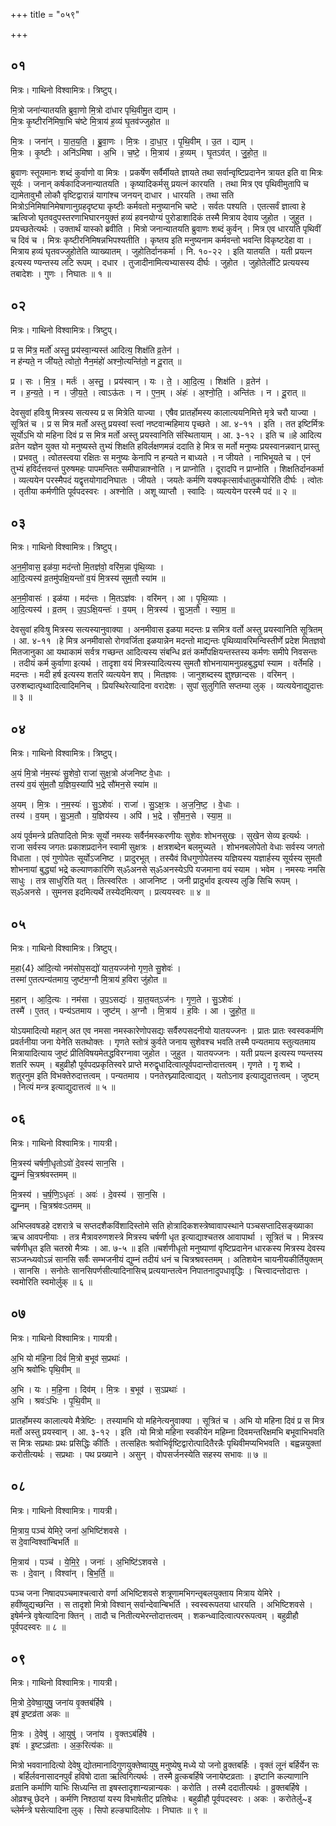+++
title = "०५९"

+++


## ०१
मित्रः। गाथिनो विश्वामित्रः। त्रिष्टुप्।

मि॒त्रो जना॑न्यातयति ब्रुवा॒णो मि॒त्रो दा॑धार पृथि॒वीमु॒त द्याम् ।  
मि॒त्रः कृ॒ष्टीरनि॑मिषा॒भि च॑ष्टे मि॒त्राय॑ ह॒व्यं घृ॒तव॑ज्जुहोत ॥

मि॒त्रः । जना॑न् । या॒त॒य॒ति॒ । ब्रु॒वा॒णः । मि॒त्रः । दा॒धा॒र॒ । पृ॒थि॒वीम् । उ॒त । द्याम् ।  
मि॒त्रः । कृ॒ष्टीः । अनि॑ऽमिषा । अ॒भि । च॒ष्टे॒ । मि॒त्राय॑ । ह॒व्यम् । घृ॒तऽव॑त् । जु॒हो॒त॒ ॥

ब्रुवाणः स्तूयमानः शब्दं कुर्वाणो वा मित्रः । प्रकर्षेण सर्वैर्मीयते ज्ञायते तथा सर्वान्वृष्टिप्रदानेन त्रायत इति वा मित्रः सूर्यः । जनान् कर्षकादिजनान्यातयति । कृष्यादिकर्मसु प्रयत्नं कारयति । तथा मित्र एव पृथिवीमुतापि च द्यामेतावुभौ लोकौ वृष्टिद्वारान्नं यागांश्च जनयन् दाधार । धारयति । तथा सति मित्रोऽनिमिषानिमेषाणानुग्रहदृष्ट्या कृष्टीः कर्मवतो मनुष्यानभि चष्टे । सर्वतः पश्यति । एतत्सर्वं ज्ञात्वा हे ऋत्विजो घृतवदुपस्तरणाभिघारनयुक्तं हव्यं हवनयोग्यं पुरोडाशादिकं तस्मै मित्राय देवाय जुहोत । जुहुत । प्रयच्छतेत्यर्थः । उक्तार्थं यास्को ब्रवीति । मित्रो जनान्यातयति ब्रुवाणः शब्दं कुर्वन् । मित्र एव धारयति पृथिवीं च दिवं च । मित्रः कृष्टीरनिमिषन्नभिपश्यतीति । कृष्तय इति मनुष्यनाम कर्मवन्तो भवन्ति विकृष्टदेहा वा । मित्राय हव्यं घृतवज्जुहोतेति व्याख्यातम् । जुहोतिर्दानकर्मा । नि. १०-२२ । इति यातयति । यती प्रयत्न इत्यस्य ण्यन्तस्य लटि रूपम् । दधार । तुजादीनामित्यभ्यासस्य दीर्घः । जुहोत । जुहोतेर्लोटि प्रत्ययस्य तबादेशः । गुणः । निघातः ॥ १ ॥

## ०२
मित्रः। गाथिनो विश्वामित्रः। त्रिष्टुप्।

प्र स मि॑त्र॒ मर्तो॑ अस्तु॒ प्रय॑स्वा॒न्यस्त॑ आदित्य॒ शिक्ष॑ति व्र॒तेन॑ ।  
न ह॑न्यते॒ न जी॑यते॒ त्वोतो॒ नैन॒मंहो॑ अश्नो॒त्यन्ति॑तो॒ न दू॒रात् ॥

प्र । सः । मि॒त्र॒ । मर्तः॑ । अ॒स्तु॒ । प्रय॑स्वान् । यः । ते॒ । आ॒दि॒त्य॒ । शिक्ष॑ति । व्र॒तेन॑ ।  
न । ह॒न्य॒ते॒ । न । जी॒य॒ते॒ । त्वाऽऊ॑तः । न । ए॒न॒म् । अंहः॑ । अ॒श्नो॒ति॒ । अन्ति॑तः । न । दू॒रात् ॥

देवसुवां हविःषु मित्रस्य सत्यस्य प्र स मित्रेति याज्या । एषैव प्रातर्होमस्य कालात्ययनिमित्ते मृत्रे चरौ याज्या । सूत्रितं च । प्र स मित्र मर्तो अस्तु प्रयस्वां स्त्वां नष्टवान्महिमाय पृच्छते । आ. ४-११ । इति । तत इष्टिर्मित्रः सूर्योऽभि यो महिना दिवं प्र स मित्र मर्तो अस्तु प्रयस्वानिति संस्थितायाम् । आ. ३-१२ । इति च ॥हे आदित्य व्रतेन यज्ञेन युक्त यो मनुष्यस्ते तुभ्यं शिक्षति हविर्लक्षणमन्नं ददाति हे मित्र स मर्तो मनुष्यः प्रयस्वानन्नवान् प्रास्तु । प्रभवतु । त्वोतस्त्वया रक्षितः स मनुष्यः केनापि न हन्यते न बाध्यते । न जीयते । नाभिभूयते च । एनं तुभ्यं हविर्दत्तवन्तं पुरुषमहः पापमन्तितः समीपान्नाश्नोति । न प्राप्नोति । दूरादपि न प्राप्नोति । शिक्षतिर्दानकर्मा । व्यत्ययेन परस्मैपदं यद्वृत्तयोगादनिघातः । जीयते । जयतेः कर्मणि यक्यकृत्सार्वधातुकयोरिति दीर्घः । त्वोतः । तृतीया कर्मणीति पूर्वपदस्वरः । अश्नोति । अशू व्याप्तौ । स्वादिः । व्यत्ययेन परस्मै पदं ॥ २ ॥

## ०३
मित्रः। गाथिनो विश्वामित्रः। त्रिष्टुप्।

अ॒न॒मी॒वास॒ इळ॑या॒ मद॑न्तो मि॒तज्ञ॑वो॒ वरि॑म॒न्ना पृ॑थि॒व्याः ।  
आ॒दि॒त्यस्य॑ व्र॒तमु॑पक्षि॒यन्तो॑ व॒यं मि॒त्रस्य॑ सुम॒तौ स्या॑म ॥

अ॒न॒मी॒वासः॑ । इळ॑या । मद॑न्तः । मि॒तऽज्ञ॑वः । वरि॑मन् । आ । पृ॒थि॒व्याः ।  
आ॒दि॒त्यस्य॑ । व्र॒तम् । उ॒प॒ऽक्षि॒यन्तः॑ । व॒यम् । मि॒त्रस्य॑ । सु॒ऽम॒तौ । स्या॒म॒ ॥

देवसुवां हविःषु मित्रस्य सत्यस्यानुवाक्या । अनमीवास इळया मदन्तः प्र समित्र वर्तो अस्तु प्रयस्वानिति सूत्रितम् । आ. ४-११ ।हे मित्र अनमीवासो रोगवर्जिता इळयान्नेन मदन्तो माद्यन्तः पृथिव्यावरिमन्विस्तीर्णे प्रदेश मितज्ञवो मितजानुका आ यथाकामं सर्वत्र गच्छन्त आदित्यस्य संबन्धि व्रतं कर्मोपक्षियन्तस्तस्य कर्मणः समीपे निवसन्तः । तदीयं कर्म कुर्वाणा इत्यर्थ । तादृशा वयं मित्रस्यादित्यस्य सुमतौ शोभनायामनुग्रहबुद्ध्यां स्याम । वर्तेमहि । मदन्तः । मदी हर्ष इत्यस्य शतरि व्यत्ययेन शप् । मितज्ञवः । जानुशब्दस्य ज्ञुश्छान्दसः । वरिमन् । उरुशब्दात्पृथ्वादित्वादिमनिच् । प्रियस्थिरेत्यादिना वरादेशः । सुपां सुलुगिति सप्तम्या लुक् । व्यत्ययेनाद्युदात्तः ॥ ३ ॥

## ०४
मित्रः। गाथिनो विश्वामित्रः। त्रिष्टुप्।

अ॒यं मि॒त्रो न॑म॒स्यः॑ सु॒शेवो॒ राजा॑ सुक्ष॒त्रो अ॑जनिष्ट वे॒धाः ।  
तस्य॑ व॒यं सु॑म॒तौ य॒ज्ञिय॒स्यापि॑ भ॒द्रे सौ॑मन॒से स्या॑म ॥

अ॒यम् । मि॒त्रः । न॒म॒स्यः॑ । सु॒ऽशेवः॑ । राजा॑ । सु॒ऽक्ष॒त्रः । अ॒ज॒नि॒ष्ट॒ । वे॒धाः ।  
तस्य॑ । व॒यम् । सु॒ऽम॒तौ । य॒ज्ञिय॑स्य । अपि॑ । भ॒द्रे । सौ॒म॒न॒से । स्या॒म॒ ॥

अयं पूर्वमन्त्रे प्रतिपादितो मित्रः सूर्यो नमस्यः सर्वैर्नमस्करणीयः सुशेवः शोभनसुखः । सुखेन सेव्य इत्यर्थः । राजा सर्वस्य जगतः प्रकाशप्रदानेन स्वामी सुक्षत्रः । क्षत्रशब्देन बलमुच्यते । शोभनबलोपेतो वेधाः सर्वस्य जगतो विधाता । एवं गुणोपेतः सूर्योऽजनिष्ट । प्रादुरभूत् । तस्यैवं विधगुणोपेतस्य यज्ञियस्य यज्ञार्हस्य सूर्यस्य सुमतौ शोभनायां बुद्ध्यां भद्रे कल्याणकारिणि स्ॐअनसे स्ॐअनस्येऽपि यजमाना वयं स्याम । भवेम । नमस्यः नमसि साधुः । तत्र साधुरिति यत् । तित्स्वरितः । आजनिष्ट । जनी प्रादुर्भाव इत्यस्य लुङि सिचि रूपम् । स्ॐअनसे । सुमनस इदमित्यर्थे तस्येदमित्यण् । प्रत्ययस्वरः ॥ ४ ॥

## ०५
मित्रः। गाथिनो विश्वामित्रः। त्रिष्टुप्।

म॒हा{4} आ॑दि॒त्यो नम॑सोप॒सद्यो॑ यात॒यज्ज॑नो गृण॒ते सु॒शेवः॑ ।  
तस्मा॑ ए॒तत्पन्य॑तमाय॒ जुष्ट॑म॒ग्नौ मि॒त्राय॑ ह॒विरा जु॑होत ॥

म॒हान् । आ॒दि॒त्यः । नम॑सा । उ॒प॒ऽसद्यः॑ । या॒त॒यत्ऽज॑नः । गृ॒ण॒ते । सु॒ऽशेवः॑ ।  
तस्मै॑ । ए॒तत् । पन्य॑ऽतमाय । जुष्ट॑म् । अ॒ग्नौ । मि॒त्राय॑ । ह॒विः । आ । जु॒हो॒त॒ ॥

योऽयमादित्यो महान् अत एव नमसा नमस्कारेणोपसद्यः सर्वैरुपसदनीयो यातयज्जनः । प्रातः प्रातः स्वस्वकर्मणि प्रवर्तनीया जना येनेति सतथोक्तः । गृणते स्तोत्रं कुर्वते जनाय सुशेवश्च भवति तस्मै पन्यतमाय स्तुत्यतमाय मित्रायादित्याय जुष्टं प्रीतिविषयमेतद्धविरग्नावा जुहोत । जुहुत । यातयज्जनः । यती प्रयत्न इत्यस्य ण्यन्तस्य शतरि रूपम् । बहुव्रीहौ पूर्वपदप्रकृतिस्वरे प्राप्ते मरुद्वृधादित्वात्पूर्वपदान्तोदात्तत्वम् । गृणते । गॄ शब्दे । शतुरनुम इति विभक्तेरुदात्तत्वम् । पन्यतमाय । पनतेरघ्न्यादित्वाद्यत् । यतोऽनाव इत्याद्युदात्तत्वम् । जुष्टम् । नित्यं मन्त्र इत्याद्युदात्तत्वं ॥ ५ ॥

## ०६
मित्रः। गाथिनो विश्वामित्रः। गायत्री।

मि॒त्रस्य॑ चर्षणी॒धृतोऽवो॑ दे॒वस्य॑ सान॒सि ।  
द्यु॒म्नं चि॒त्रश्र॑वस्तमम् ॥

मि॒त्रस्य॑ । च॒र्ष॒णि॒ऽधृतः॑ । अवः॑ । दे॒वस्य॑ । सा॒न॒सि ।  
द्यु॒म्नम् । चि॒त्रश्र॑वःऽतमम् ॥

अभिप्लवषडहे दशरात्रे च सप्तदशैकविंशादिस्तोमे सति होत्रादिकशस्त्रेष्वावापस्थाने पञ्चसप्तादिसङ्ख्याका ऋच आवपनीयाः । तत्र मैत्रावरुणशस्त्रे मित्रस्य चर्षणी धृत इत्याद्याश्चतस्र आवापार्था । सूत्रितं च । मित्रस्य चर्षणीधृत इति चतस्रो मैत्र्यः । आ. ७-५ ॥ इति ॥चर्शणीधृतो मनुष्याणां वृष्टिप्रदानेन धारकस्य मित्रस्य देवस्य सञ्जन्ध्यवोऽन्नं सानसि सर्वैः सम्भजनीयं द्युम्नं तदीयं धनं च चित्रश्रवस्तमम् । अतिशयेन चायनीयकीर्तियुक्तम् । सानसि । सनोतेः सानसिपर्णसीत्यादिनासिच् प्रत्ययान्तत्वेन निपातनादुपधावृद्धिः । चित्त्वादन्तोदात्तः । स्वमोरिति स्वमोर्लुक् ॥ ६ ॥

## ०७
मित्रः। गाथिनो विश्वामित्रः। गायत्री।

अ॒भि यो म॑हि॒ना दिवं॑ मि॒त्रो ब॒भूव॑ स॒प्रथाः॑ ।  
अ॒भि श्रवो॑भिः पृथि॒वीम् ॥

अ॒भि । यः । म॒हि॒ना । दिव॑म् । मि॒त्रः । ब॒भूव॑ । स॒ऽप्रथाः॑ ।  
अ॒भि । श्रवः॑ऽभिः । पृ॒थि॒वीम् ॥

प्रातर्होमस्य कालात्यये मैत्रेष्टिः । तस्यामभि यो महिनेत्यनुवाक्या । सूत्रितं च । अभि यो महिना दिवं प्र स मित्र मर्तो अस्तु प्रयस्वान् । आ. ३-१२ । इति ।यो मित्रो महिना स्वकीयेन महिम्ना दिवमन्तरिक्षमभि बभूवाभिभवति स मित्रः सप्रथाः प्रथः प्रसिद्धिः कीर्तिः । तत्सहितः श्रवोभिर्वृष्टिद्वारोत्पादितैरन्नैः पृथिवीमप्यभिभवति । बह्वन्नयुक्तां करोतीत्यर्थः । सप्रथाः । पथ प्रख्याने । असुन् । वोपसर्जनस्येति सहस्य सभावः ॥ ७ ॥

## ०८
मित्रः। गाथिनो विश्वामित्रः। गायत्री।

मि॒त्राय॒ पञ्च॑ येमिरे॒ जना॑ अ॒भिष्टि॑शवसे ।  
स दे॒वान्विश्वा॑न्बिभर्ति ॥

मि॒त्राय॑ । पञ्च॑ । ये॒मि॒रे॒ । जनाः॑ । अ॒भिष्टि॑ऽशवसे ।  
सः । दे॒वान् । विश्वा॑न् । बि॒भ॒र्ति॒ ॥

पञ्च जना निषादपञ्चमाश्चत्वारो वर्णा अभिष्टिशवसे शत्रूणामभिगन्तृबलयुक्ताय मित्राय येमिरे । हवींष्युद्यच्छन्ति । स तादृशो मित्रो विश्वान् सर्वान्देवान्बिभर्ति । स्वस्वरूपतया धारयति । अभिष्टिशवसे । इषेर्मन्त्रे वृषेत्यादिना क्तिन् । तादौ च नितीत्यभेरन्तोदात्तत्वम् । शकन्ध्वादित्वात्पररूपत्वम् । बहुव्रीहौ पूर्वपदस्वरः ॥ ८ ॥

## ०९
मित्रः। गाथिनो विश्वामित्रः। गायत्री।

मि॒त्रो दे॒वेष्वा॒युषु॒ जना॑य वृ॒क्तब॑र्हिषे ।  
इष॑ इ॒ष्टव्र॑ता अकः ॥

मि॒त्रः । दे॒वेषु॑ । आ॒युषु॑ । जना॑य । वृ॒क्तऽब॑र्हिषे ।  
इषः॑ । इ॒ष्टऽव्र॑ताः । अ॒क॒रित्य॑कः ॥

मित्रो भववानादित्यो देवेषु द्योतमानादिगुणयुक्तेष्वायुषु मनुष्येषु मध्ये यो जनो व्रुक्तबर्हिः । वृक्तं लूनं बर्हिर्येन सः । बर्हिर्लवनासादनपुर्वं हविषो दाता ऋत्विगित्यर्थः । तस्मै व्रुत्कबर्हिषे जनायेष्टव्रताः । इष्टानि कल्याणानि व्रतानि कर्माणि याभिः सिध्यन्ति ता इषस्तादृशान्यन्नान्यकः । करोति । तस्मै ददातीत्यर्थः । व्रुक्तबर्हिषे । ओव्रश्चू छेदने । कर्मणि निश्ठायां यस्य विभाषेतीट् प्रतिषेधः । बहुव्रीहौ पूर्वपदस्वरः । अकः । करोतेर्लु~इ च्लेर्मन्त्रे घसेत्यादिना लुक् । सिपो हल्ङ्यादिलोपः । निघातः ॥ ९ ॥